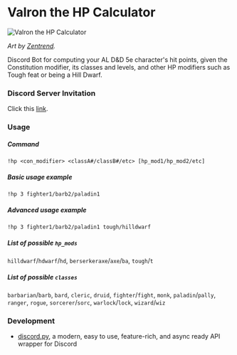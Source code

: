 # Valron the HP Calculator

![Valron the HP Calculator](https://i.imgur.com/0bByXQ4.png)

*Art by [Zentrend](https://www.instagram.com/neil_is_zen/).*

Discord Bot for computing your AL D&amp;D 5e character's hit points, given the Constitution modifier, its classes and levels, and other HP modifiers such as Tough feat or being a Hill Dwarf.

### Discord Server Invitation

Click this [link](https://discordapp.com/api/oauth2/authorize?client_id=666625461811413008&permissions=11264&scope=bot).

### Usage

##### Command

`!hp <con_modifier> <classA#/classB#/etc> [hp_mod1/hp_mod2/etc]`

##### Basic usage example

`!hp 3 fighter1/barb2/paladin1`

##### Advanced usage example

`!hp 3 fighter1/barb2/paladin1 tough/hilldwarf`

##### List of possible `hp_mods`

`hilldwarf`/`hdwarf`/`hd`, `berserkeraxe`/`axe`/`ba`, `tough`/`t`

##### List of possible `classes`

`barbarian`/`barb`, `bard`, `cleric`, `druid`, `fighter`/`fight`, `monk`, `paladin`/`pally`, `ranger`, `rogue`, `sorcerer`/`sorc`, `warlock`/`lock`, `wizard`/`wiz`

### Development

- [discord.py](https://discordpy.readthedocs.io/en/latest/), a modern, easy to use, feature-rich, and async ready API wrapper for Discord
